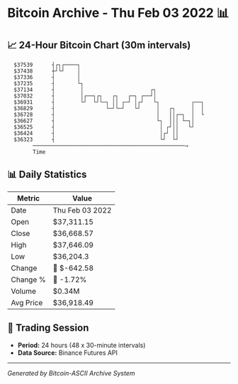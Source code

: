 # Bitcoin Archive - Thu Feb 03 2022 📊

## 📈 24-Hour Bitcoin Chart (30m intervals)

```
  $37539      ┤┌┐┌────┐                                        
  $37438      ┼┘└┘    │                                        
  $37336      ┤       │                                        
  $37235      ┤       └┐                                       
  $37134      ┤        │                     ┌┐                
  $37032      ┤        │┌──┐┌┐   ┌┐   ┌─┐ ┌──┘│                
  $36931      ┤        └┘  └┘└─┐ ││ ┌─┘ │┌┘   └┐          ┌──┐ 
  $36829      ┤                └─┘└─┘   └┘     │   ┌┐     │  │ 
  $36728      ┤                                │   ││┌─┐  │  └ 
  $36627      ┤                                └┐  │││ └─┐│    
  $36525      ┤                                 │ ┌┘││   └┘    
  $36424      ┤                                 │┌┘ ││         
  $36323      ┤                                 └┘  └┘         
        ────────────────────────────────────────────────→
        Time
```

## 📊 Daily Statistics

| Metric | Value |
|--------|-------|
| Date | Thu Feb 03 2022 |
| Open | $37,311.15 |
| Close | $36,668.57 |
| High | $37,646.09 |
| Low | $36,204.3 |
| Change | 🔴 $-642.58 |
| Change % | 🔴 -1.72% |
| Volume | $0.34M |
| Avg Price | $36,918.49 |

## 📅 Trading Session

- **Period:** 24 hours (48 x 30-minute intervals)
- **Data Source:** Binance Futures API

---
*Generated by Bitcoin-ASCII Archive System*
